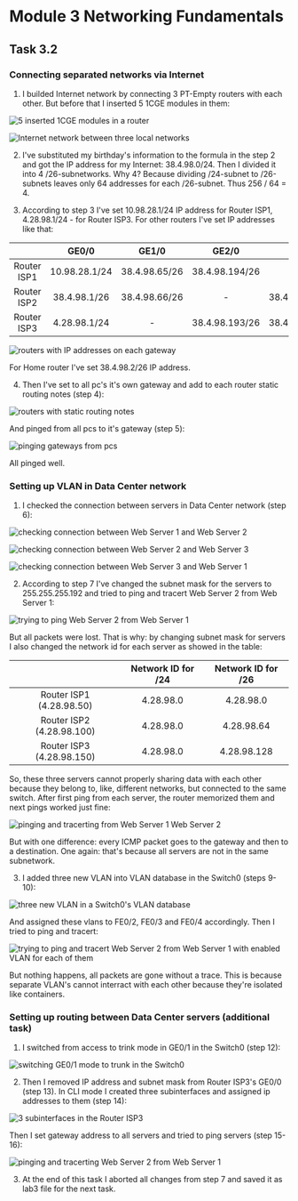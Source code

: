 # Module 3 Networking Fundamentals

## Task 3.2

### Connecting separated networks via Internet

1. I builded Internet network by connecting 3 PT-Empty routers with each other. But before that I inserted 5 1CGE modules in them:

![5 inserted 1CGE modules in a router](./images/1.png?raw=true)

![Internet network between three local networks](./images/2.png?raw=true)

2. I've substituted my birthday's information to the formula in the step 2 and got the IP address for my Internet: 38.4.98.0/24. Then I divided it into 4 /26-subnetworks. Why 4? Because dividing /24-subnet to /26-subnets leaves only 64 addresses for each /26-subnet. Thus 256 / 64 = 4. 

3. According to step 3 I've set 10.98.28.1/24 IP address for Router ISP1, 4.28.98.1/24 - for Router ISP3. For other routers I've set IP addresses like that:

|  | GE0/0 | GE1/0 | GE2/0 | GE3/0 |
| :---: | :---: | :---: | :---: | :---: |
| Router ISP1 | 10.98.28.1/24 | 38.4.98.65/26 | 38.4.98.194/26 | - |
| Router ISP2 | 38.4.98.1/26 | 38.4.98.66/26 | - | 38.4.98.129/26 |
| Router ISP3 | 4.28.98.1/24 | - | 38.4.98.193/26 | 38.4.98.130/26 |

![routers with IP addresses on each gateway](./images/3.png?raw=true)

For Home router I've set 38.4.98.2/26 IP address.

4. Then I've set to all pc's it's own gateway and add to each router static routing notes (step 4):

![routers with static routing notes](./images/4.png?raw=true)

And pinged from all pcs to it's gateway (step 5):

![pinging gateways from pcs](./images/5.png?raw=true)

All pinged well.

### Setting up VLAN in Data Center network

1. I checked the connection between servers in Data Center network (step 6):

![checking connection between Web Server 1 and Web Server 2](./images/6.png?raw=true)

![checking connection between Web Server 2 and Web Server 3](./images/7.png?raw=true)

![checking connection between Web Server 3 and Web Server 1](./images/8.png?raw=true)

2. According to step 7 I've changed the subnet mask for the servers to 255.255.255.192 and tried to ping and tracert Web Server 2 from Web Server 1:

![trying to ping Web Server 2 from Web Server 1](./images/9.png?raw=true)

But all packets were lost. That is why: by changing subnet mask for servers I also changed the network id for each server as showed in the table: 

|  | Network ID for /24 | Network ID for /26 |
| :---: | :---: | :---: |
| Router ISP1 (4.28.98.50) | 4.28.98.0 | 4.28.98.0 |
| Router ISP2 (4.28.98.100) | 4.28.98.0 | 4.28.98.64 |
| Router ISP3 (4.28.98.150) | 4.28.98.0 | 4.28.98.128 |

So, these three servers cannot properly sharing data with each other because they belong to, like, different networks, but connected to the same switch. After first ping from each server, the router memorized them and next pings worked just fine:

![pinging and tracerting from Web Server 1 Web Server 2](./images/10.png?raw=true)

But with one difference: every ICMP packet goes to the gateway and then to a destination. One again: that's because all servers are not in the same subnetwork. 

3. I added three new VLAN into VLAN database in the Switch0 (steps 9-10):

![three new VLAN in a Switch0's VLAN database](./images/11.png?raw=true)

And assigned these vlans to FE0/2, FE0/3 and FE0/4 accordingly. Then I tried to ping and tracert:

![trying to ping and tracert Web Server 2 from Web Server 1 with enabled VLAN for each of them](./images/12.png?raw=true)

But nothing happens, all packets are gone without a trace. This is because separate VLAN's cannot interract with each other because they're isolated like containers.

### Setting up routing between Data Center servers (additional task)

1. I switched from access to trink mode in GE0/1 in the Switch0 (step 12):

![switching GE0/1 mode to trunk in the Switch0](./images/13.png?raw=true)

2. Then I removed IP address and subnet mask from Router ISP3's GE0/0 (step 13). In CLI mode I created three subinterfaces and assigned ip addresses to them (step 14):

![3 subinterfaces in the Router ISP3](./images/14.png?raw=true)

Then I set gateway address to all servers and tried to ping servers (step 15-16):

![pinging and tracerting Web Server 2 from Web Server 1](./images/15.png?raw=true)

3. At the end of this task I aborted all changes from step 7 and saved it as lab3 file for the next task.

